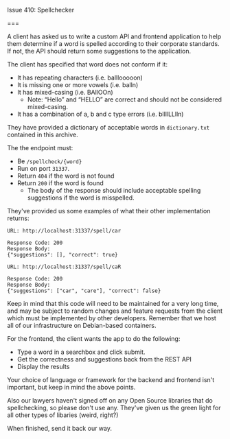 Issue 410: Spellchecker

===

A client has asked us to write a custom API and frontend application to help them determine if a word is spelled according to their corporate standards. If not, the API should return some suggestions to the application.

The client has specified that word does not conform if it:
- It has repeating characters (i.e. balllooooon)
- It is missing one or more vowels (i.e. balln)
- It has mixed-casing (i.e. BAllOOn)
    - Note: “Hello” and “HELLO” are correct and should not be considered mixed-casing.
- It has a combination of a, b and c type errors (i.e. bllllLLlln)

They have provided a dictionary of acceptable words in `dictionary.txt` contained in this archive.

The the endpoint must:
- Be `/spellcheck/{word}`
- Run on port `31337`.
- Return `404` if the word is not found
- Return `200` if the word is found
    - The body of the response should include acceptable spelling suggestions if the word is misspelled.

They've provided us some examples of what their other implementation returns:
```
URL: http://localhost:31337/spell/car

Response Code: 200
Response Body:
{"suggestions": [], "correct": true}
```

```
URL: http://localhost:31337/spell/caR

Response Code: 200
Response Body:
{"suggestions": ["car", "care"], "correct": false}
```

Keep in mind that this code will need to be maintained for a very long time, and may be subject to random changes and feature requests from the client which must be implemented by other developers. Remember that we host all of our infrastructure on Debian-based containers.

For the frontend, the client wants the app to do the following:
- Type a word in a searchbox and click submit.
- Get the correctness and suggestions back from the REST API
- Display the results

Your choice of language or framework for the backend and frontend isn't important, but keep in mind the above points.

Also our lawyers haven't signed off on any Open Source libraries that do spellchecking, so please don't use any. They've given us the green light for all other types of libaries (weird, right?)

When finished, send it back our way.
